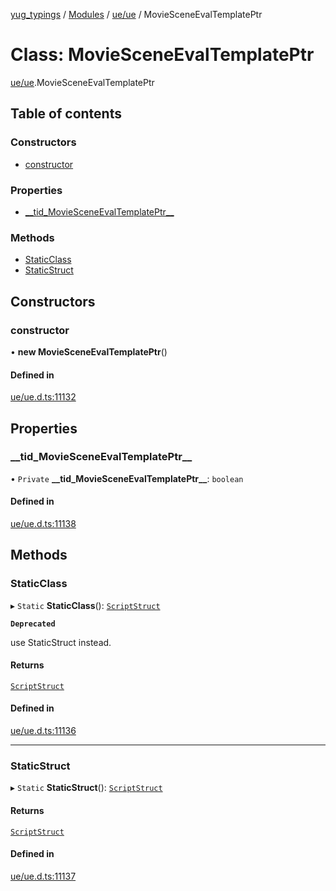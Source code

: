 [yug_typings](../README.md) / [Modules](../modules.md) / [ue/ue](../modules/ue_ue.md) / MovieSceneEvalTemplatePtr

# Class: MovieSceneEvalTemplatePtr

[ue/ue](../modules/ue_ue.md).MovieSceneEvalTemplatePtr

## Table of contents

### Constructors

- [constructor](ue_ue.MovieSceneEvalTemplatePtr.md#constructor)

### Properties

- [\_\_tid\_MovieSceneEvalTemplatePtr\_\_](ue_ue.MovieSceneEvalTemplatePtr.md#__tid_moviesceneevaltemplateptr__)

### Methods

- [StaticClass](ue_ue.MovieSceneEvalTemplatePtr.md#staticclass)
- [StaticStruct](ue_ue.MovieSceneEvalTemplatePtr.md#staticstruct)

## Constructors

### constructor

• **new MovieSceneEvalTemplatePtr**()

#### Defined in

[ue/ue.d.ts:11132](https://github.com/YugMetaverse/yug_typings/blob/25cad34/ue/ue.d.ts#L11132)

## Properties

### \_\_tid\_MovieSceneEvalTemplatePtr\_\_

• `Private` **\_\_tid\_MovieSceneEvalTemplatePtr\_\_**: `boolean`

#### Defined in

[ue/ue.d.ts:11138](https://github.com/YugMetaverse/yug_typings/blob/25cad34/ue/ue.d.ts#L11138)

## Methods

### StaticClass

▸ `Static` **StaticClass**(): [`ScriptStruct`](ue_ue.ScriptStruct.md)

**`Deprecated`**

use StaticStruct instead.

#### Returns

[`ScriptStruct`](ue_ue.ScriptStruct.md)

#### Defined in

[ue/ue.d.ts:11136](https://github.com/YugMetaverse/yug_typings/blob/25cad34/ue/ue.d.ts#L11136)

___

### StaticStruct

▸ `Static` **StaticStruct**(): [`ScriptStruct`](ue_ue.ScriptStruct.md)

#### Returns

[`ScriptStruct`](ue_ue.ScriptStruct.md)

#### Defined in

[ue/ue.d.ts:11137](https://github.com/YugMetaverse/yug_typings/blob/25cad34/ue/ue.d.ts#L11137)
